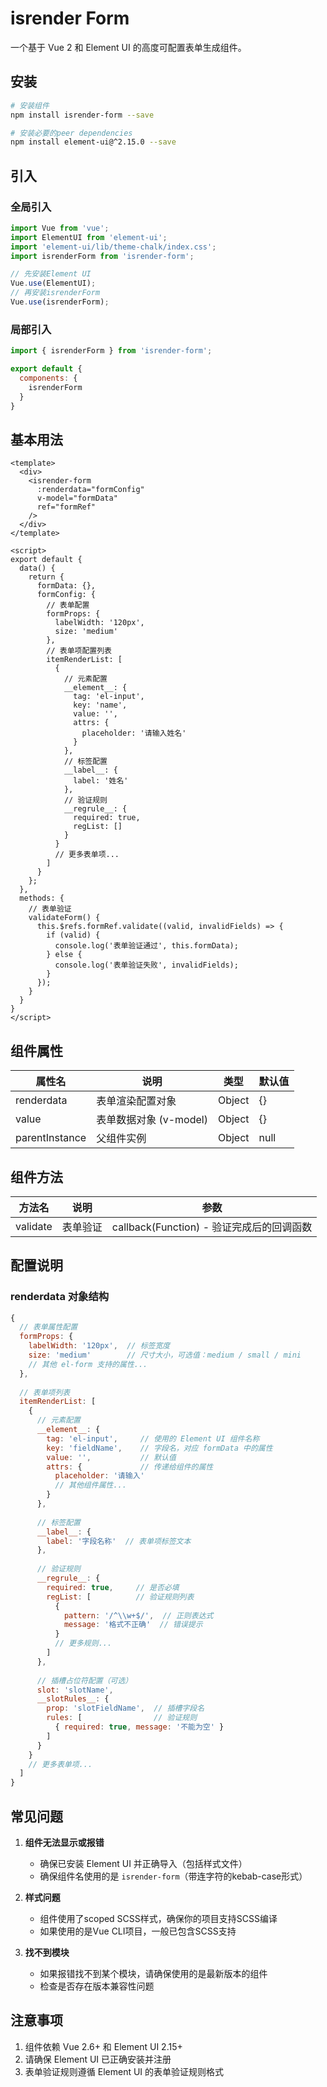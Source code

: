 # isrender Form

一个基于 Vue 2 和 Element UI 的高度可配置表单生成组件。

## 安装

```bash
# 安装组件
npm install isrender-form --save

# 安装必要的peer dependencies
npm install element-ui@^2.15.0 --save
```

## 引入

### 全局引入

```javascript
import Vue from 'vue';
import ElementUI from 'element-ui';
import 'element-ui/lib/theme-chalk/index.css';
import isrenderForm from 'isrender-form';

// 先安装Element UI
Vue.use(ElementUI);
// 再安装isrenderForm
Vue.use(isrenderForm);
```

### 局部引入

```javascript
import { isrenderForm } from 'isrender-form';

export default {
  components: {
    isrenderForm
  }
}
```

## 基本用法

```vue
<template>
  <div>
    <isrender-form 
      :renderdata="formConfig" 
      v-model="formData"
      ref="formRef"
    />
  </div>
</template>

<script>
export default {
  data() {
    return {
      formData: {},
      formConfig: {
        // 表单配置
        formProps: {
          labelWidth: '120px',
          size: 'medium'
        },
        // 表单项配置列表
        itemRenderList: [
          {
            // 元素配置
            __element__: {
              tag: 'el-input',
              key: 'name',
              value: '',
              attrs: {
                placeholder: '请输入姓名'
              }
            },
            // 标签配置
            __label__: {
              label: '姓名'
            },
            // 验证规则
            __regrule__: {
              required: true,
              regList: []
            }
          }
          // 更多表单项...
        ]
      }
    };
  },
  methods: {
    // 表单验证
    validateForm() {
      this.$refs.formRef.validate((valid, invalidFields) => {
        if (valid) {
          console.log('表单验证通过', this.formData);
        } else {
          console.log('表单验证失败', invalidFields);
        }
      });
    }
  }
}
</script>
```

## 组件属性

| 属性名 | 说明 | 类型 | 默认值 |
|------|------|------|------|
| renderdata | 表单渲染配置对象 | Object | {} |
| value | 表单数据对象 (v-model) | Object | {} |
| parentInstance | 父组件实例 | Object | null |

## 组件方法

| 方法名 | 说明 | 参数 |
|------|------|------|
| validate | 表单验证 | callback(Function) - 验证完成后的回调函数 |

## 配置说明

### renderdata 对象结构

```javascript
{
  // 表单属性配置
  formProps: {
    labelWidth: '120px',  // 标签宽度
    size: 'medium'        // 尺寸大小，可选值：medium / small / mini
    // 其他 el-form 支持的属性...
  },
  
  // 表单项列表
  itemRenderList: [
    {
      // 元素配置
      __element__: {
        tag: 'el-input',     // 使用的 Element UI 组件名称
        key: 'fieldName',    // 字段名，对应 formData 中的属性
        value: '',           // 默认值
        attrs: {             // 传递给组件的属性
          placeholder: '请输入'
          // 其他组件属性...
        }
      },
      
      // 标签配置
      __label__: {
        label: '字段名称'  // 表单项标签文本
      },
      
      // 验证规则
      __regrule__: {
        required: true,     // 是否必填
        regList: [          // 验证规则列表
          {
            pattern: '/^\\w+$/',  // 正则表达式
            message: '格式不正确'  // 错误提示
          }
          // 更多规则...
        ]
      },
      
      // 插槽占位符配置（可选）
      slot: 'slotName',
      __slotRules__: {
        prop: 'slotFieldName',  // 插槽字段名
        rules: [                // 验证规则
          { required: true, message: '不能为空' }
        ]
      }
    }
    // 更多表单项...
  ]
}
```

## 常见问题

1. **组件无法显示或报错**
   - 确保已安装 Element UI 并正确导入（包括样式文件）
   - 确保组件名使用的是 `isrender-form`（带连字符的kebab-case形式）

2. **样式问题**
   - 组件使用了scoped SCSS样式，确保你的项目支持SCSS编译
   - 如果使用的是Vue CLI项目，一般已包含SCSS支持

3. **找不到模块**
   - 如果报错找不到某个模块，请确保使用的是最新版本的组件
   - 检查是否存在版本兼容性问题

## 注意事项

1. 组件依赖 Vue 2.6+ 和 Element UI 2.15+
2. 请确保 Element UI 已正确安装并注册
3. 表单验证规则遵循 Element UI 的表单验证规则格式 